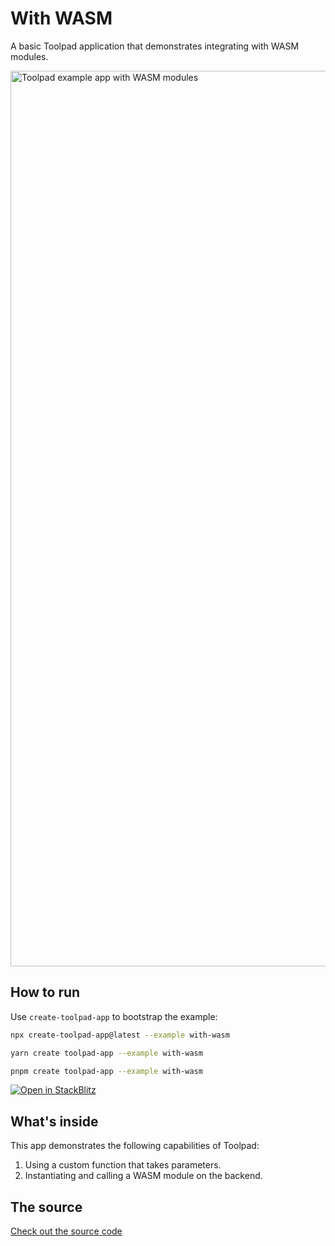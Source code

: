 # With WASM

<p class="description">A basic Toolpad application that demonstrates integrating with WASM modules.</p>

<a target="_blank">
  <img src="https://mui.com/static/toolpad/marketing/with-wasm.png" alt="Toolpad example app with WASM modules" style="aspect-ratio: 687/379;" width="1433">
</a>

## How to run

Use `create-toolpad-app` to bootstrap the example:

```bash
npx create-toolpad-app@latest --example with-wasm
```

```bash
yarn create toolpad-app --example with-wasm
```

```bash
pnpm create toolpad-app --example with-wasm
```

[![Open in StackBlitz](https://developer.stackblitz.com/img/open_in_stackblitz.svg)](https://stackblitz.com/fork/github/mui/mui-toolpad/tree/master/examples/with-wasm)

## What's inside

This app demonstrates the following capabilities of Toolpad:

1. Using a custom function that takes parameters.
2. Instantiating and calling a WASM module on the backend.

## The source

[Check out the source code](https://github.com/mui/mui-toolpad/tree/master/examples/with-wasm)
